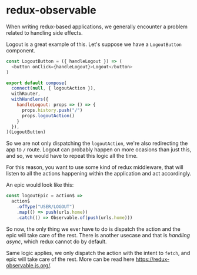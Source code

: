 # redux-observable
When writing redux-based applications, we generally encounter a problem related to handling side effects.

Logout is a great example of this.
Let's suppose we have a `LogoutButton` component.
```js
const LogoutButton = ({ handleLogout }) => (
  <button onClick={handleLogout}>Logout</button>
)

export default compose(
  connect(null, { logoutAction }),
  withRouter,
  withHandlers({
    handleLogout: props => () => {
      props.history.push("/")
      props.logoutAction()
    }
  }),
)(LogoutButton)
```

So we are not only dispatching the `logoutAction`, we're also redirecting the app to `/` route. Logout can probably happen on more ocasions than just this, and so, we would have to repeat this logic all the time.

For this reason, you want to use some kind of redux middleware, that will listen to all the actions happening within the application and act accordingly.

An epic would look like this:
```js
const logoutEpic = action$ =>
  action$
    .ofType("USER/LOGOUT")
    .map(() => push(urls.home))
    .catch(() => Observable.of(push(urls.home)))
```

So now, the only thing we ever have to do is dispatch the action and the epic will take care of the rest.
There is another usecase and that is *handling async*, which redux cannot do by default.

Same logic applies, we only dispatch the action with the intent to `fetch`, and epic will take care of the rest.
More can be read here https://redux-observable.js.org/.
